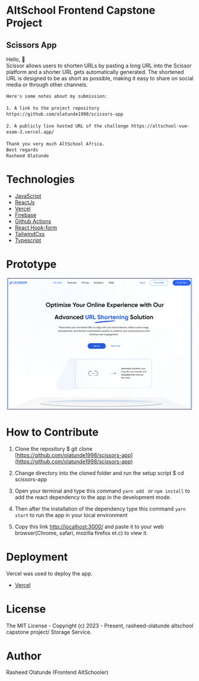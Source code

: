 # AltSchool Frontend Capstone Project

## Scissors App

Hello, 👋 \
Scissor allows users to shorten URLs by pasting a long URL into the Scissor platform and a shorter URL gets automatically generated. The shortened URL is designed to be as short as possible, making it easy to share on social media or through other channels.
```
Here's some notes about my submission:

1. A link to the project repository  https://github.com/olatunde1998/scissors-app

2. A publicly live hosted URL of the challenge https://altschool-vue-exam-3.vercel.app/ 

Thank you very much AltSchool Africa.
Best regards
Rasheed Olatunde

```
# Technologies 

 + [JavaScript](https://javascript.info/) 
 + [ReactJs](https://react.dev/) 
 + [Vercel](https://vercel.com/dashboard) 
 + [Firebase](https://firebase.google.com/) 
 + [Github Actions](https://docs.github.com/en/actions/)
 + [React Hook-form](https://react-hook-form.com/) 
 + [TailwindCss](https://tailwindcss.com/) 
 + [Typescript](https://www.typescriptlang.org/) 


# Prototype
![Minion](public/images/scissors-prototype.png)
 
# How to Contribute

1. Clone the repository 
$ git clone [https://github.com/olatunde1998/scissors-app](https://github.com/olatunde1998/scissors-app)

2. Change directory into the cloned folder and run the setup script
$ cd scissors-app

3. Open your terminal and type this command `yarn add ` or `npm install` to add the react dependency to the app in the development mode.

4. Then after the installation of the  dependency type this command  `yarn start` to run the app in your local environment 

5. Copy this link [http://localhost:3000/](http://localhost:3000/) and paste it to your web browser(Chrome, safari, mozilla firefox et.c) to view it.


# Deployment
Vercel was used to deploy the app. 
 + [Vercel](https://vercel.com/dashboard)

# License
The MIT License - Copyright (c) 2023 - Present, rasheed-olatunde altschool capstone project/  Storage Service.

# Author
Rasheed Olatunde (Frontend AltSchooler)